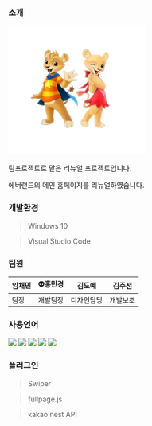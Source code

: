 ### 소개

<img src="asset/image/main/main_lions.png">

팀프로젝트로 맡은 리뉴얼 프로젝트입니다.

에버랜드의 메인 홈페이지를 리뉴얼하였습니다.

### 개발환경

> Windows 10
> 

> Visual Studio Code

### 팀원

임채민|👽홍민경|김도예|김주선
-|-|-|-
팀장|개발팀장|디자인담당|개발보조

### 사용언어

![](https://img.shields.io/badge/javascript-E34F26.svg?style=for-the-badge&logo=javascript&logoColor=ffffff)
![](https://img.shields.io/badge/sass-007396.svg?style=for-the-badge&logo=sass&logoColor=ffffff)
![](https://img.shields.io/badge/html5-E34F26.svg?style=for-the-badge&logo=html5&logoColor=ffffff)
![](https://img.shields.io/badge/kakao-FFCD00.svg?style=for-the-badge&logo=kakao&logoColor=ffffff)
![](https://img.shields.io/badge/jquery-0769AD.svg?style=for-the-badge&logo=jquery&logoColor=ffffff)

### 플러그인

> Swiper
> 

> fullpage.js
> 

> kakao nest API
>



